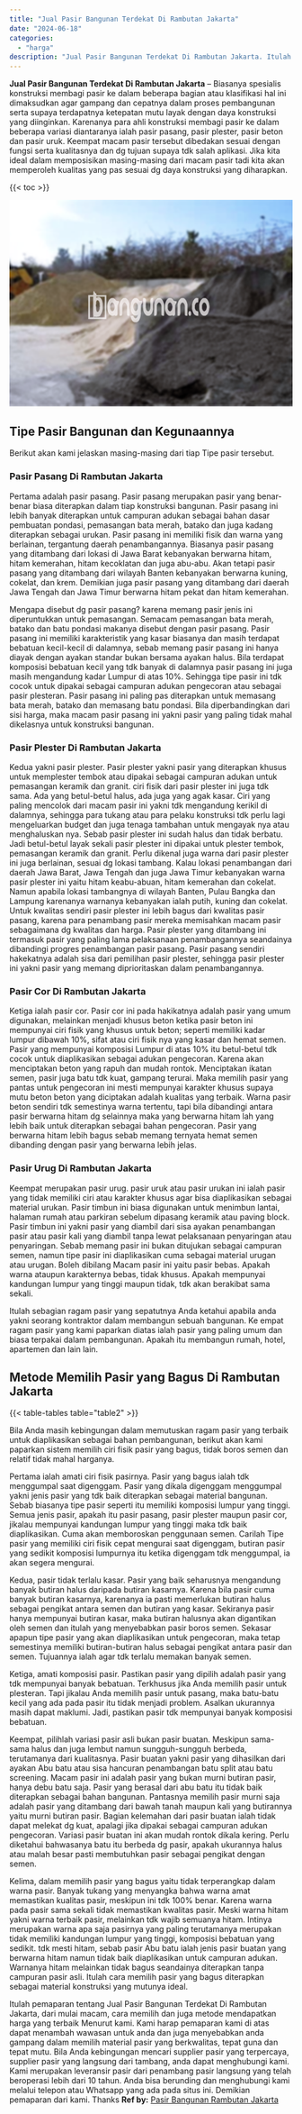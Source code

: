 ```yaml
---
title: "Jual Pasir Bangunan Terdekat Di Rambutan Jakarta"
date: "2024-06-18"
categories: 
  - "harga"
description: "Jual Pasir Bangunan Terdekat Di Rambutan Jakarta. Itulah pemaparan tentang Jual Pasir Bangunan Terdekat Di Rambutan Jakarta, dari mulai macam, cara memilih d..."
---
```


**Jual Pasir Bangunan Terdekat Di Rambutan Jakarta** – Biasanya spesialis konstruksi membagi pasir ke dalam beberapa bagian atau klasifikasi hal ini dimaksudkan agar gampang dan cepatnya dalam proses pembangunan serta supaya terdapatnya ketepatan mutu layak dengan daya konstruksi yang diinginkan. Karenanya para ahli konstruksi membagi pasir ke dalam beberapa variasi diantaranya ialah pasir pasang, pasir plester, pasir beton dan pasir uruk. Keempat macam pasir tersebut dibedakan sesuai dengan fungsi serta kualitasnya dan dg tujuan supaya tdk salah aplikasi. Jika kita ideal dalam memposisikan masing-masing dari macam pasir tadi kita akan memperoleh kualitas yang pas sesuai dg daya konstruksi yang diharapkan.

{{< toc >}}

![Jual Pasir Bangunan Terdekat Di Rambutan Jakarta](/images/jual-pasir-bangunan-43.png)

## Tipe Pasir Bangunan dan Kegunaannya

Berikut akan kami jelaskan masing-masing dari tiap Tipe pasir tersebut.

### Pasir Pasang Di Rambutan Jakarta

Pertama adalah pasir pasang. Pasir pasang merupakan pasir yang benar-benar biasa diterapkan dalam tiap konstruksi bangunan. Pasir pasang ini lebih banyak diterapkan untuk campuran adukan sebagai bahan dasar pembuatan pondasi, pemasangan bata merah, batako dan juga kadang diterapkan sebagai urukan. Pasir pasang ini memiliki fisik dan warna yang berlainan, tergantung daerah penambangannya. Biasanya pasir pasang yang ditambang dari lokasi di Jawa Barat kebanyakan berwarna hitam, hitam kemerahan, hitam kecoklatan dan juga abu-abu. Akan tetapi pasir pasang yang ditambang dari wilayah Banten kebanyakan berwarna kuning, cokelat, dan krem. Demikian juga pasir pasang yang ditambang dari daerah Jawa Tengah dan Jawa Timur berwarna hitam pekat dan hitam kemerahan.

Mengapa disebut dg pasir pasang? karena memang pasir jenis ini diperuntukkan untuk pemasangan. Semacam pemasangan bata merah, batako dan batu pondasi makanya disebut dengan pasir pasang. Pasir pasang ini memiliki karakteristik yang kasar biasanya dan masih terdapat bebatuan kecil-kecil di dalamnya, sebab memang pasir pasang ini hanya diayak dengan ayakan standar bukan bersama ayakan halus. Bila terdapat komposisi bebatuan kecil yang tdk banyak di dalamnya pasir pasang ini juga masih mengandung kadar Lumpur di atas 10%. Sehingga tipe pasir ini tdk cocok untuk dipakai sebagai campuran adukan pengecoran atau sebagai pasir plesteran. Pasir pasang ini paling pas diterapkan untuk memasang bata merah, batako dan memasang batu pondasi. Bila diperbandingkan dari sisi harga, maka macam pasir pasang ini yakni pasir yang paling tidak mahal dikelasnya untuk konstruksi bangunan.

### Pasir Plester Di Rambutan Jakarta

Kedua yakni pasir plester. Pasir plester yakni pasir yang diterapkan khusus untuk memplester tembok atau dipakai sebagai campuran adukan untuk pemasangan keramik dan granit. ciri fisik dari pasir plester ini juga tdk sama. Ada yang betul-betul halus, ada juga yang agak kasar. Ciri yang paling mencolok dari macam pasir ini yakni tdk mengandung kerikil di dalamnya, sehingga para tukang atau para pelaku konstruksi tdk perlu lagi mengeluarkan budget dan juga tenaga tambahan untuk mengayak nya atau menghaluskan nya. Sebab pasir plester ini sudah halus dan tidak berbatu. Jadi betul-betul layak sekali pasir plester ini dipakai untuk plester tembok, pemasangan keramik dan granit. Perlu dikenal juga warna dari pasir plester ini juga berlainan, sesuai dg lokasi tambang. Kalau lokasi penambangan dari daerah Jawa Barat, Jawa Tengah dan juga Jawa Timur kebanyakan warna pasir plester ini yaitu hitam keabu-abuan, hitam kemerahan dan cokelat. Namun apabila lokasi tambangnya di wilayah Banten, Pulau Bangka dan Lampung karenanya warnanya kebanyakan ialah putih, kuning dan cokelat. Untuk kwalitas sendiri pasir plester ini lebih bagus dari kwalitas pasir pasang, karena para penambang pasir mereka memisahkan macam pasir sebagaimana dg kwalitas dan harga. Pasir plester yang ditambang ini termasuk pasir yang paling lama pelaksanaan penambangannya seandainya dibandingi progres penambangan pasir pasang. Pasir pasang sendiri hakekatnya adalah sisa dari pemilihan pasir plester, sehingga pasir plester ini yakni pasir yang memang diprioritaskan dalam penambangannya.

### Pasir Cor Di Rambutan Jakarta

Ketiga ialah pasir cor. Pasir cor ini pada hakikatnya adalah pasir yang umum digunakan, melainkan menjadi khusus beton ketika pasir beton ini mempunyai ciri fisik yang khusus untuk beton; seperti memiliki kadar lumpur dibawah 10%, sifat atau ciri fisik nya yang kasar dan hemat semen. Pasir yang mempunyai komposisi Lumpur di atas 10% itu betul-betul tdk cocok untuk diaplikasikan sebagai adukan pengecoran. Karena akan menciptakan beton yang rapuh dan mudah rontok. Menciptakan ikatan semen, pasir juga batu tdk kuat, gampang terurai. Maka memilih pasir yang pantas untuk pengecoran ini mesti mempunyai karakter khusus supaya mutu beton beton yang diciptakan adalah kualitas yang terbaik. Warna pasir beton sendiri tdk semestinya warna tertentu, tapi bila dibandingi antara pasir berwarna hitam dg selainnya maka yang berwarna hitam lah yang lebih baik untuk diterapkan sebagai bahan pengecoran. Pasir yang berwarna hitam lebih bagus sebab memang ternyata hemat semen dibanding dengan pasir yang berwarna lebih jelas.

### Pasir Urug Di Rambutan Jakarta

Keempat merupakan pasir urug. pasir uruk atau pasir urukan ini ialah pasir yang tidak memiliki ciri atau karakter khusus agar bisa diaplikasikan sebagai material urukan. Pasir timbun ini biasa digunakan untuk menimbun lantai, halaman rumah atau parkiran sebelum dipasang keramik atau paving block. Pasir timbun ini yakni pasir yang diambil dari sisa ayakan penambangan pasir atau pasir kali yang diambil tanpa lewat pelaksanaan penyaringan atau penyaringan. Sebab memang pasir ini bukan ditujukan sebagai campuran semen, namun tipe pasir ini diaplikasikan cuma sebagai material urugan atau urugan. Boleh dibilang Macam pasir ini yaitu pasir bebas. Apakah warna ataupun karakternya bebas, tidak khusus. Apakah mempunyai kandungan lumpur yang tinggi maupun tidak, tdk akan berakibat sama sekali.

Itulah sebagian ragam pasir yang sepatutnya Anda ketahui apabila anda yakni seorang kontraktor dalam membangun sebuah bangunan. Ke empat ragam pasir yang kami paparkan diatas ialah pasir yang paling umum dan biasa terpakai dalam pembangunan. Apakah itu membangun rumah, hotel, apartemen dan lain lain.

## Metode Memilih Pasir yang Bagus Di Rambutan Jakarta

{{< table-tables table="table2" >}}

Bila Anda masih kebingungan dalam memutuskan ragam pasir yang terbaik untuk diaplikasikan sebagai bahan pembangunan, berikut akan kami paparkan sistem memilih ciri fisik pasir yang bagus, tidak boros semen dan relatif tidak mahal harganya.

Pertama ialah amati ciri fisik pasirnya. Pasir yang bagus ialah tdk menggumpal saat digenggam. Pasir yang dikala digenggam menggumpal yakni jenis pasir yang tdk baik diterapkan sebagai material bangunan. Sebab biasanya tipe pasir seperti itu memiliki komposisi lumpur yang tinggi. Semua jenis pasir, apakah itu pasir pasang, pasir plester maupun pasir cor, jikalau mempunyai kandungan lumpur yang tinggi maka tdk baik diaplikasikan. Cuma akan memboroskan penggunaan semen. Carilah Tipe pasir yang memiliki ciri fisik cepat mengurai saat digenggam, butiran pasir yang sedikit komposisi lumpurnya itu ketika digenggam tdk menggumpal, ia akan segera mengurai.

Kedua, pasir tidak terlalu kasar. Pasir yang baik seharusnya mengandung banyak butiran halus daripada butiran kasarnya. Karena bila pasir cuma banyak butiran kasarnya, karenanya ia pasti memerlukan butiran halus sebagai pengikat antara semen dan butiran yang kasar. Sekiranya pasir hanya mempunyai butiran kasar, maka butiran halusnya akan digantikan oleh semen dan itulah yang menyebabkan pasir boros semen. Sekasar apapun tipe pasir yang akan diaplikasikan untuk pengecoran, maka tetap semestinya memiliki butiran-butiran halus sebagai pengikat antara pasir dan semen. Tujuannya ialah agar tdk terlalu memakan banyak semen.

Ketiga, amati komposisi pasir. Pastikan pasir yang dipilih adalah pasir yang tdk mempunyai banyak bebatuan. Terkhusus jika Anda memilih pasir untuk plesteran. Tapi jikalau Anda memilih pasir untuk pasang, maka batu-batu kecil yang ada pada pasir itu tidak menjadi problem. Asalkan ukurannya masih dapat maklumi. Jadi, pastikan pasir tdk mempunyai banyak komposisi bebatuan.

Keempat, pilihlah variasi pasir asli bukan pasir buatan. Meskipun sama-sama halus dan juga lembut namun sungguh-sungguh berbeda, terutamanya dari kualitasnya. Pasir buatan yakni pasir yang dihasilkan dari ayakan Abu batu atau sisa hancuran penambangan batu split atau batu screening. Macam pasir ini adalah pasir yang bukan murni butiran pasir, hanya debu batu saja. Pasir yang berasal dari abu batu itu tidak baik diterapkan sebagai bahan bangunan. Pantasnya memilih pasir murni saja adalah pasir yang ditambang dari bawah tanah maupun kali yang butirannya yaitu murni butiran pasir. Bagian kelemahan dari pasir buatan ialah tidak dapat melekat dg kuat, apalagi jika dipakai sebagai campuran adukan pengecoran. Variasi pasir buatan ini akan mudah rontok dikala kering. Perlu diketahui bahwasanya batu itu berbeda dg pasir, apakah ukurannya halus atau malah besar pasti membutuhkan pasir sebagai pengikat dengan semen.

Kelima, dalam memilih pasir yang bagus yaitu tidak terperangkap dalam warna pasir. Banyak tukang yang menyangka bahwa warna amat memastikan kualitas pasir, meskipun ini tdk 100% benar. Karena warna pada pasir sama sekali tidak memastikan kwalitas pasir. Meski warna hitam yakni warna terbaik pasir, melainkan tdk wajib semuanya hitam. Intinya merupakan warna apa saja pasirnya yang paling terutamanya merupakan tidak memiliki kandungan lumpur yang tinggi, komposisi bebatuan yang sedikit. tdk mesti hitam, sebab pasir Abu batu ialah jenis pasir buatan yang berwarna hitam namun tidak baik diaplikasikan untuk campuran adukan. Warnanya hitam melainkan tidak bagus seandainya diterapkan tanpa campuran pasir asli. Itulah cara memilih pasir yang bagus diterapkan sebagai material konstruksi yang mutunya ideal.

Itulah pemaparan tentang Jual Pasir Bangunan Terdekat Di Rambutan Jakarta, dari mulai macam, cara memilih dan juga metode mendapatkan harga yang terbaik Menurut kami. Kami harap pemaparan kami di atas dapat menambah wawasan untuk anda dan juga menyebabkan anda gampang dalam memilih material pasir yang berkwalitas, tepat guna dan tepat mutu. Bila Anda kebingungan mencari supplier pasir yang terpercaya, supplier pasir yang langsung dari tambang, anda dapat menghubungi kami. Kami merupakan leveransir pasir dari penambang pasir langsung yang telah beroperasi lebih dari 10 tahun. Anda bisa berunding dan menghubungi kami melalui telepon atau Whatsapp yang ada pada situs ini. Demikian pemaparan dari kami. Thanks
**Ref by:** [Pasir Bangunan Rambutan Jakarta](https://id.wikipedia.org/wiki/Pasir)
